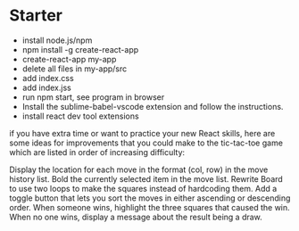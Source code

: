 # Starter
- install node.js/npm
- npm install -g create-react-app
- create-react-app my-app
- delete all files in my-app/src
- add index.css
- add index.jss
- run npm start, see program in browser
- Install the sublime-babel-vscode extension and follow the instructions.
- install react dev tool extensions

if you have extra time or want to practice your new React skills, here are some ideas for improvements that you could make to the tic-tac-toe game which are listed in order of increasing difficulty:

Display the location for each move in the format (col, row) in the move history list.
Bold the currently selected item in the move list.
Rewrite Board to use two loops to make the squares instead of hardcoding them.
Add a toggle button that lets you sort the moves in either ascending or descending order.
When someone wins, highlight the three squares that caused the win.
When no one wins, display a message about the result being a draw.
